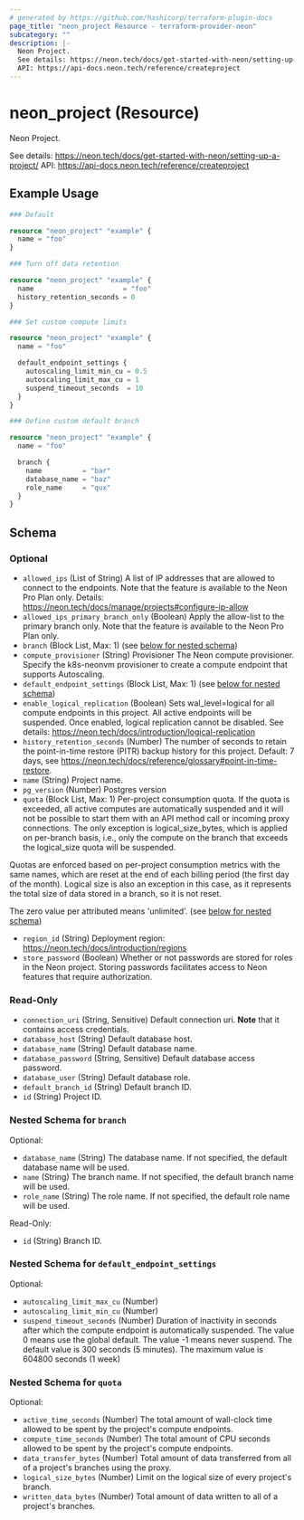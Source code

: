 ```yaml
---
# generated by https://github.com/hashicorp/terraform-plugin-docs
page_title: "neon_project Resource - terraform-provider-neon"
subcategory: ""
description: |-
  Neon Project.
  See details: https://neon.tech/docs/get-started-with-neon/setting-up-a-project/
  API: https://api-docs.neon.tech/reference/createproject
---
```


# neon_project (Resource)

Neon Project.

See details: https://neon.tech/docs/get-started-with-neon/setting-up-a-project/
API: https://api-docs.neon.tech/reference/createproject

## Example Usage

```terraform
### Default

resource "neon_project" "example" {
  name = "foo"
}

### Turn off data retention

resource "neon_project" "example" {
  name                      = "foo"
  history_retention_seconds = 0
}

### Set custom compute limits

resource "neon_project" "example" {
  name = "foo"

  default_endpoint_settings {
    autoscaling_limit_min_cu = 0.5
    autoscaling_limit_max_cu = 1
    suspend_timeout_seconds  = 10
  }
}

### Define custom default branch

resource "neon_project" "example" {
  name = "foo"

  branch {
    name          = "bar"
    database_name = "baz"
    role_name     = "qux"
  }
}
```

<!-- schema generated by tfplugindocs -->
## Schema

### Optional

- `allowed_ips` (List of String) A list of IP addresses that are allowed to connect to the endpoints.
Note that the feature is available to the Neon Pro Plan only. Details: https://neon.tech/docs/manage/projects#configure-ip-allow
- `allowed_ips_primary_branch_only` (Boolean) Apply the allow-list to the primary branch only.
Note that the feature is available to the Neon Pro Plan only.
- `branch` (Block List, Max: 1) (see [below for nested schema](#nestedblock--branch))
- `compute_provisioner` (String) Provisioner The Neon compute provisioner.
Specify the k8s-neonvm provisioner to create a compute endpoint that supports Autoscaling.
- `default_endpoint_settings` (Block List, Max: 1) (see [below for nested schema](#nestedblock--default_endpoint_settings))
- `enable_logical_replication` (Boolean) Sets wal_level=logical for all compute endpoints in this project.
All active endpoints will be suspended. Once enabled, logical replication cannot be disabled.
See details: https://neon.tech/docs/introduction/logical-replication
- `history_retention_seconds` (Number) The number of seconds to retain the point-in-time restore (PITR) backup history for this project.
Default: 7 days, see https://neon.tech/docs/reference/glossary#point-in-time-restore.
- `name` (String) Project name.
- `pg_version` (Number) Postgres version
- `quota` (Block List, Max: 1) Per-project consumption quota. If the quota is exceeded, all active computes
are automatically suspended and it will not be possible to start them with
an API method call or incoming proxy connections. The only exception is
logical_size_bytes, which is applied on per-branch basis, i.e., only the
compute on the branch that exceeds the logical_size quota will be suspended.

Quotas are enforced based on per-project consumption metrics with the same names,
which are reset at the end of each billing period (the first day of the month).
Logical size is also an exception in this case, as it represents the total size
of data stored in a branch, so it is not reset.

The zero value per attributed means 'unlimited'. (see [below for nested schema](#nestedblock--quota))
- `region_id` (String) Deployment region: https://neon.tech/docs/introduction/regions
- `store_password` (Boolean) Whether or not passwords are stored for roles in the Neon project. Storing passwords facilitates access to Neon features that require authorization.

### Read-Only

- `connection_uri` (String, Sensitive) Default connection uri. **Note** that it contains access credentials.
- `database_host` (String) Default database host.
- `database_name` (String) Default database name.
- `database_password` (String, Sensitive) Default database access password.
- `database_user` (String) Default database role.
- `default_branch_id` (String) Default branch ID.
- `id` (String) Project ID.

<a id="nestedblock--branch"></a>
### Nested Schema for `branch`

Optional:

- `database_name` (String) The database name. If not specified, the default database name will be used.
- `name` (String) The branch name. If not specified, the default branch name will be used.
- `role_name` (String) The role name. If not specified, the default role name will be used.

Read-Only:

- `id` (String) Branch ID.


<a id="nestedblock--default_endpoint_settings"></a>
### Nested Schema for `default_endpoint_settings`

Optional:

- `autoscaling_limit_max_cu` (Number)
- `autoscaling_limit_min_cu` (Number)
- `suspend_timeout_seconds` (Number) Duration of inactivity in seconds after which the compute endpoint is automatically suspended.
The value 0 means use the global default.
The value -1 means never suspend. The default value is 300 seconds (5 minutes).
The maximum value is 604800 seconds (1 week)


<a id="nestedblock--quota"></a>
### Nested Schema for `quota`

Optional:

- `active_time_seconds` (Number) The total amount of wall-clock time allowed to be spent by the project's compute endpoints.
- `compute_time_seconds` (Number) The total amount of CPU seconds allowed to be spent by the project's compute endpoints.
- `data_transfer_bytes` (Number) Total amount of data transferred from all of a project's branches using the proxy.
- `logical_size_bytes` (Number) Limit on the logical size of every project's branch.
- `written_data_bytes` (Number) Total amount of data written to all of a project's branches.
